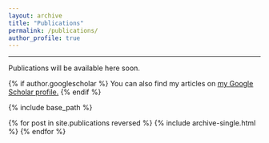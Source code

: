 ```yaml
---
layout: archive
title: "Publications"
permalink: /publications/
author_profile: true
---
```

<hr>

<p>Publications will be available here soon.</p>

{% if author.googlescholar %}
  You can also find my articles on <u><a href="{{author.googlescholar}}">my Google Scholar profile</a>.</u>
{% endif %}

{% include base_path %}

{% for post in site.publications reversed %}
  {% include archive-single.html %}
{% endfor %}
